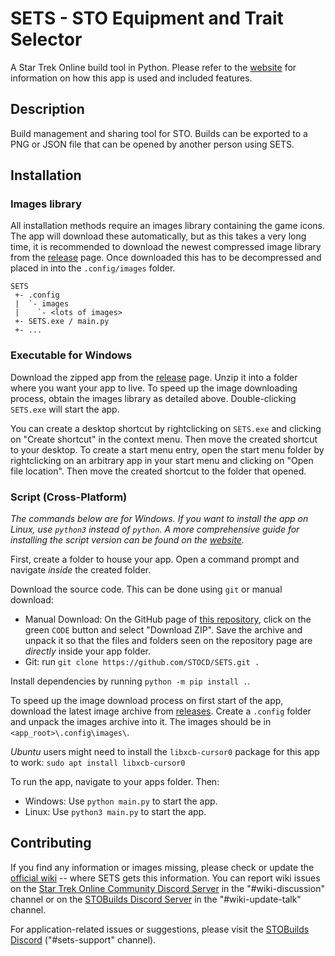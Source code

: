 # SETS - STO Equipment and Trait Selector
A Star Trek Online build tool in Python. Please refer to the [website](https://stobuilds.com/apps/sets) for information on how this app is used and included features.

## Description
Build management and sharing tool for STO.
Builds can be exported to a PNG or JSON file that can be opened by another person using SETS.

## Installation
### Images library
All installation methods require an images library containing the game icons. The app will download these automatically, but as this takes a very long time, it is recommended to download the newest compressed image library from the [release](https://github.com/STOCD/SETS/releases) page. Once downloaded this has to be decompressed and placed in into the `.config/images` folder.
```
SETS
 +- .config
 |  `- images
 |    `- <lots of images>
 +- SETS.exe / main.py
 +- ...
```

### Executable for Windows
Download the zipped app from the [release](https://github.com/STOCD/SETS/releases) page. Unzip it into a folder where you want your app to live. To speed up the image downloading process, obtain the images library as detailed above. Double-clicking `SETS.exe` will start the app.

You can create a desktop shortcut by rightclicking on `SETS.exe` and clicking on "Create shortcut" in the context menu. Then move the created shortcut to your desktop. To create a start menu entry, open the start menu folder by rightclicking on an arbitrary app in your start menu and clicking on "Open file location". Then move the created shortcut to the folder that opened.


### Script (Cross-Platform)
*The commands below are for Windows. If you want to install the app on Linux, use `python3` instead of `python`. A more comprehensive guide for installing the script version can be found on the [website](https://stobuilds.com/apps/sets/installation).*

First, create a folder to house your app. Open a command prompt and navigate *inside* the created folder.

Download the source code. This can be done using `git` or manual download:
- Manual Download: On the GitHub page of [this repository](https://github.com/STOCD/SETS), click on the green `CODE` button and select "Download ZIP". Save the archive and unpack it so that the files and folders seen on the repository page are *directly* inside your app folder.
- Git: run `git clone https://github.com/STOCD/SETS.git .`

Install dependencies by running `python -m pip install .`.

To speed up the image download process on first start of the app, download the latest image archive from [releases](https://github.com/STOCD/SETS/releases). Create a `.config` folder and unpack the images archive into it. The images should be in `<app_root>\.config\images\`.

*Ubuntu* users might need to install the `libxcb-cursor0` package for this app to work: `sudo apt install libxcb-cursor0`

To run the app, navigate to your apps folder. Then:
- Windows: Use `python main.py` to start the app.
- Linux: Use `python3 main.py` to start the app.

## Contributing
If you find any information or images missing, please check or update the [official wiki](https://stowiki.net) -- where SETS gets this information. You can report wiki issues on the [Star Trek Online Community Discord Server](https://discord.gg/eApUvTRr5q) in the "#wiki-discussion" channel or on the [STOBuilds Discord Server](https://discord.gg/kxwHxbsqzF) in the "#wiki-update-talk" channel.

For application-related issues or suggestions, please visit the [STOBuilds Discord](https://discord.gg/kxwHxbsqzF) ("#sets-support" channel).

